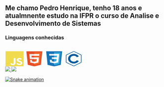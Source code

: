 <h2>Me chamo Pedro Henrique, tenho 18 anos e atualmnente estudo na IFPR o curso de Analise e Desenvolvimento de Sistemas</h2>

<h3><strong>Linguagens conhecidas</strong></h3>

<div style="display: inline_block"><br>
  <img align="center" alt="pedro-Js" height="50" width="60" src="https://raw.githubusercontent.com/devicons/devicon/master/icons/javascript/javascript-plain.svg">
  <img align="center" alt="pedro-HTML" height="50" width="60" src="https://raw.githubusercontent.com/devicons/devicon/master/icons/html5/html5-original.svg">
  <img align="center" alt="pedro-CSS" height="50" width="60" src="https://raw.githubusercontent.com/devicons/devicon/master/icons/css3/css3-original.svg">
  <img align="center" alt="pedro-c" height="50" width="60" src="https://github.com/devicons/devicon/blob/master/icons/c/c-line.svg">
</div>

<div>
  <a href="https://github.com/Driinhot">
  <img height="180rem" src="https://github-readme-stats.vercel.app/api?username=Winiast&show_icons=true&theme=dark&include_all_commits=true&count_private=false"/>
  <img height="180rem" src="https://github-readme-stats.vercel.app/api/top-langs/?username=Driinho&layout=compact&langs_count=7&theme=dark"/>
</div>

 ![Snake animation](https://github.com/Driinho/Driinho/blob/output/github-contribution-grid-snake.svg)
